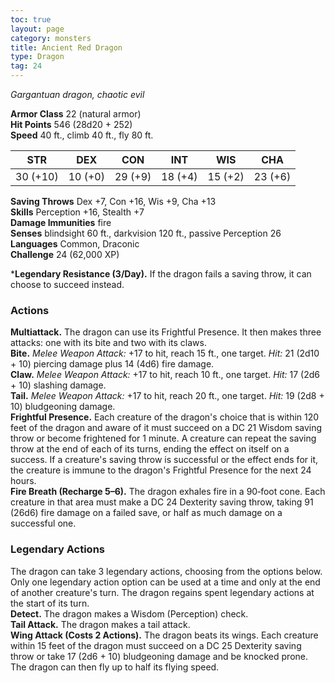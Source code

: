 ```yaml
---
toc: true
layout: page
category: monsters
title: Ancient Red Dragon
type: Dragon
tag: 24
---
```

_Gargantuan dragon, chaotic evil_

**Armor Class** 22 (natural armor)    
**Hit Points** 546 (28d20 + 252)    
**Speed** 40 ft., climb 40 ft., fly 80 ft. 

| STR     | DEX     | CON     | INT     | WIS     | CHA     |
|---------|---------|---------|---------|---------|---------|
| 30 (+10)| 10 (+0) | 29 (+9) | 18 (+4) | 15 (+2) | 23 (+6) |

**Saving Throws** Dex +7, Con +16, Wis +9, Cha +13    
**Skills** Perception +16, Stealth +7    
**Damage Immunities** fire    
**Senses** blindsight 60 ft., darkvision 120 ft., passive Perception 26    
**Languages** Common, Draconic    
**Challenge** 24 (62,000 XP) 

***Legendary Resistance (3/Day).** If the dragon fails a saving throw, it can choose to succeed instead. 

### Actions 
**Multiattack.** The dragon can use its Frightful Presence. It then makes three attacks: one with its bite and two with its claws.    
**Bite.** _Melee Weapon Attack:_ +17 to hit, reach 15 ft., one target. _Hit:_ 21 (2d10 + 10) piercing damage plus 14 (4d6) fire damage.    
**Claw.** _Melee Weapon Attack:_ +17 to hit, reach 10 ft., one target. _Hit:_ 17 (2d6 + 10) slashing damage.    
**Tail.** _Melee Weapon Attack:_ +17 to hit, reach 20 ft., one target. _Hit:_ 19 (2d8 + 10) bludgeoning damage.    
**Frightful Presence.** Each creature of the dragon's choice that is within 120 feet of the dragon and aware of it must succeed on a DC 21 Wisdom saving throw or become frightened for 1 minute. A creature can repeat the saving throw at the end of each of its turns, ending the effect on itself on a success. If a creature's saving throw is successful or the effect ends for it, the creature is immune to the dragon's Frightful Presence for the next 24 hours.    
**Fire Breath (Recharge 5–6).** The dragon exhales fire in a 90‐foot cone. Each creature in that area must make a DC 24 Dexterity saving throw, taking 91 (26d6) fire damage on a failed save, or half as much damage on a successful one. 

### Legendary Actions 
The dragon can take 3 legendary actions, choosing from the options below. Only one legendary action option can be used at a time and only at the end of another creature's turn. The dragon regains spent legendary actions at the start of its turn.    
**Detect.** The dragon makes a Wisdom (Perception) check.    
**Tail Attack.** The dragon makes a tail attack.    
**Wing Attack (Costs 2 Actions).** The dragon beats its wings. Each creature within 15 feet of the dragon must succeed on a DC 25 Dexterity saving throw or take 17 (2d6 + 10) bludgeoning damage and be knocked prone. The dragon can then fly up to half its flying speed.